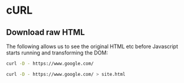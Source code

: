 # cURL

## Download raw HTML

The following allows us to see the original HTML etc before Javascript starts running and transforming the DOM:

```bash
curl -D - https://www.google.com/
```

```bash
curl -D - https://www.google.com/ > site.html
```